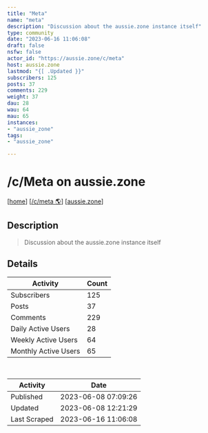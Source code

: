 ```yaml
---
title: "Meta" 
name: "meta"
description: "Discussion about the aussie.zone instance itself"
type: community
date: "2023-06-16 11:06:08"
draft: false
nsfw: false
actor_id: "https://aussie.zone/c/meta"
host: aussie.zone
lastmod: "{[ .Updated }}"
subscribers: 125
posts: 37
comments: 229
weight: 37
dau: 28
wau: 64
mau: 65
instances:
- "aussie_zone"
tags: 
- "aussie_zone"

---
```


# /c/Meta on aussie.zone

[[home](/)]
[[/c/meta 🌎](https://aussie.zone/c/meta)]
[[aussie.zone](/instances/aussie_zone)]


## Description 

<blockquote class="description">
Discussion about the aussie.zone instance itself
</blockquote>


## Details

| Activity | Count  |
|----------------------|---|
| Subscribers          | 125 |
| Posts                | 37  |
| Comments             | 229  |
| Daily Active Users   | 28  |
| Weekly Active Users  | 64  |
| Monthly Active Users | 65  |

<br>

| Activity | Date |
|----------------------|---|
| Published            | 2023-06-08 07:09:26 |
| Updated              | 2023-06-08 12:21:29 |
| Last Scraped         | 2023-06-16 11:06:08 |
